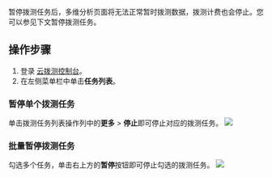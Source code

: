 暂停拨测任务后，多维分析页面将无法正常暂时拨测数据，拨测计费也会停止。您可以参见下文暂停拨测任务。

## 操作步骤
1. 登录 [云拨测控制台](https://console.cloud.tencent.com/cat)。
2. 在左侧菜单栏中单击**任务列表**。

### 暂停单个拨测任务
单击拨测任务列表操作列中的**更多** > **停止**即可停止对应的拨测任务。
![](https://main.qcloudimg.com/raw/ee7d18ebaad9ca674873dee553b86069.png)

### 批量暂停拨测任务
勾选多个任务，单击右上方的**暂停**按钮即可停止勾选的拨测任务。
![](https://main.qcloudimg.com/raw/dbb81c71519bbcae32068be0b9d13bb5.png)

